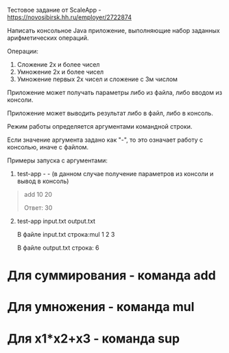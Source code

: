 Тестовое задание от ScaleApp - https://novosibirsk.hh.ru/employer/2722874

Написать консольное Java приложение, выполняющие набор заданных арифметических операций.

Операции:

1) Сложение 2х и более чисел
2) Умножение 2х и более чисел
3) Умножение первых 2х чисел и сложение с 3м числом

Приложение может получать параметры либо из файла, либо вводом из консоли.

Приложение может выводить результат либо в файл, либо в консоль.

Режим работы определяется аргументами командной строки.

Если значение аргумента задано как "-", то это означает работу с консолью, иначе с файлом.

Примеры запуска с аргументами:

1) test-app - - <enter>
   (в данном случае получение параметров из консоли и вывод в консоль)

> add 10 20 <enter>
>
> Ответ: 30

2) test-app input.txt output.txt <enter>

   В файле input.txt строка:mul 1 2 3

   В файле output.txt строка: 6

# Для суммирования - команда add

# Для умножения - команда mul

# Для x1*x2+x3 - команда sup